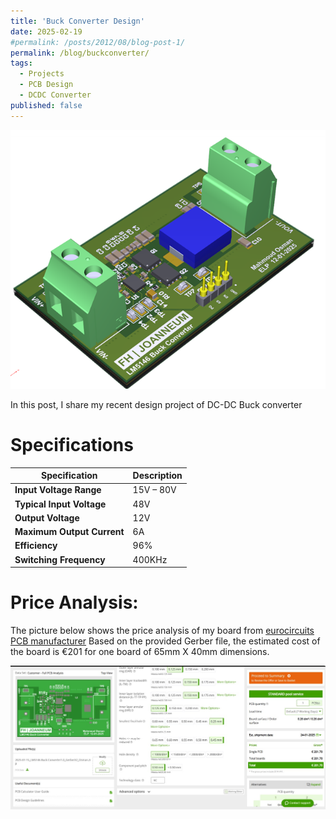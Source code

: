 ```yaml
---
title: 'Buck Converter Design'
date: 2025-02-19
#permalink: /posts/2012/08/blog-post-1/
permalink: /blog/buckconverter/
tags:
  - Projects
  - PCB Design
  - DCDC Converter
published: false
---
```


![Logo](/images/converter_3dview.png)

In this post, I share my recent design project of DC-DC Buck converter

Specifications
======

| **Specification**        | **Description**       |
|--------------------------|-----------------------|
| **Input Voltage Range**  | 15V – 80V             |
| **Typical Input Voltage**| 48V                   |
| **Output Voltage**       | 12V                   |
| **Maximum Output Current**| 6A                    |
| **Efficiency**           | 96%                   |
| **Switching Frequency**  | 400KHz                |



Price Analysis:
===
The picture below shows the price analysis of my board from [eurocircuits PCB manufacturer](https://www.eurocircuits.com/)
Based on the provided Gerber file, the estimated cost of the board is €201 for one board of 65mm X 40mm dimensions.

![Logo](/images/pcbprice.jpeg)

